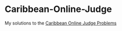 # Caribbean-Online-Judge
My solutions to the [Caribbean Online Judge Problems](https://coj.uci.cu/index.xhtml?lang=en)
